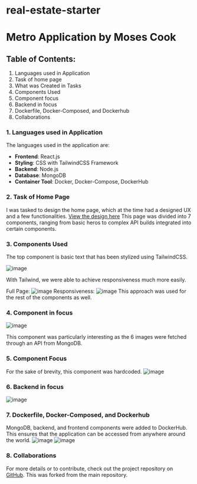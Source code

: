 # real-estate-starter

# Metro Application by Moses Cook

## Table of Contents:
1. Languages used in Application
2. Task of home page
3. What was Created in Tasks
4. Components Used
5. Component focus
6. Backend in focus
7. Dockerfile, Docker-Composed, and Dockerhub
8. Collaborations

### 1. Languages used in Application
The languages used in the application are:
- **Frontend**: React.js
- **Styling**: CSS with TailwindCSS Framework
- **Backend**: Node.js
- **Database**: MongoDB
- **Container Tool**: Docker, Docker-Compose, DockerHub

### 2. Task of Home Page
I was tasked to design the home page, which at the time had a designed UX and a few functionalities. 
[View the design here](https://www.figma.com/file/37eWYjvOe18sXTmzodfg6K/Mission-5?type=design&node-id=137-22501&mode=design&t=fUtJYfpaYTU7QkdH-0)
This page was divided into 7 components, ranging from basic heros to complex API builds integrated into certain components.

### 3. Components Used
The top component is basic text that has been stylized using TailwindCSS. 

![image](https://github.com/mountainwild795/Metro/assets/132242529/3f104710-79bb-4649-a8da-b2a9e21551c2)

With Tailwind, we were able to achieve responsiveness much more easily. 

Full Page:
![image](https://github.com/mountainwild795/Metro/assets/132242529/256fed1c-b1a8-4beb-8a75-b07208aba795)
Responsiveness:
![image](https://github.com/mountainwild795/Metro/assets/132242529/e9caa996-2584-4f5a-8d94-c21d0d6538a9)
This approach was used for the rest of the components as well.

### 4. Component in focus
![image](https://github.com/mountainwild795/Metro/assets/132242529/6dc11f59-2291-46de-83cb-e1a3de5de66a)

This component was particularly interesting as the 6 images were fetched through an API from MongoDB.

### 5. Component Focus
For the sake of brevity, this component was hardcoded.
![image](https://github.com/mountainwild795/Metro/assets/132242529/2daa6c0c-a691-4958-a735-0b7682d36c5a)

### 6. Backend in focus
![image](https://github.com/mountainwild795/Metro/assets/132242529/cc7ecd88-1c23-4bea-bf81-c30418a32aa3)


### 7. Dockerfile, Docker-Composed, and Dockerhub
MongoDB, backend, and frontend components were added to DockerHub. This ensures that the application can be accessed from anywhere around the world.
![image](https://github.com/mountainwild795/Metro/assets/132242529/6e559400-7d48-45f1-91d9-a3e3c8be54d7)
![image](https://github.com/mountainwild795/Metro/assets/132242529/bcf692e9-cabf-49e8-9296-82d6c57ebb89)

### 8. Collaborations
For more details or to contribute, check out the project repository on [GitHub](https://github.com/mountainwild795/Metro.git). This was forked from the main repository.
